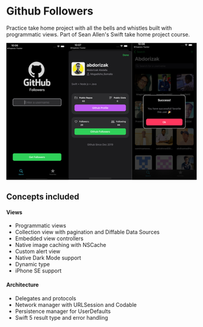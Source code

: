 # Github Followers
Practice take home project with all the bells and whistles built with programmatic views. Part of Sean Allen's Swift take home project course.

![image](screenshot.jpg)

## Concepts included

#### Views
- Programmatic views
- Collection view with pagination and Diffable Data Sources
- Embedded view controllers
- Native image caching with NSCache
- Custom alert view
- Native Dark Mode support
- Dynamic type
- iPhone SE support

#### Architecture
- Delegates and protocols
- Network manager with URLSession and Codable
- Persistence manager for UserDefaults
- Swift 5 result type and error handling
